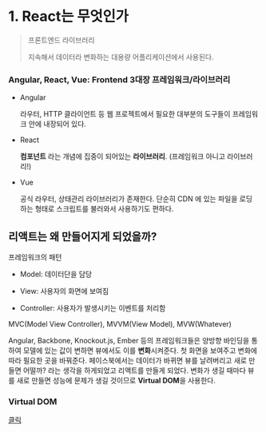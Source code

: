# 1. React는 무엇인가

> 프론트엔드 라이브러리
>
> 지속해서 데이터라 변화하는 대용량 어플리케이션에서 사용된다. 



### Angular, React, Vue: Frontend 3대장 프레임워크/라이브러리

* Angular

  라우터, HTTP 클라이언트 등 웹 프로젝트에서 필요한 대부분의 도구들이 프레임워크 안에 내장되어 있다. 

* React

  **컴포넌트** 라는 개념에 집중이 되어있는 **라이브러리**. (프레임워크 아니고 라이브러리!)

* Vue

  공식 라우터, 상태관리 라이브러리가 존재한다. 
  단순히 CDN 에 있는 파일을 로딩 하는 형태로 스크립트를 불러와서 사용하기도 편하다.



## 리액트는 왜 만들어지게 되었을까?

프레임워크의 패턴

* Model: 데이터단을 담당

* View: 사용자의 화면에 보여짐

* Controller: 사용자가 발생시키는 이벤트를 처리함

MVC(Model View Controller), MVVM(View Model), MVW(Whatever)

Angular, Backbone, Knockout.js, Ember 등의 프레임워크들은 양방향 바인딩을 통하여 모델에 있는 값이 변하면 뷰에서도 이를 **변화**시켜준다. 첫 화면을 보여주고 변화에 따라 필요한 곳을 바꿔준다. 페이스북에서는 데이터가 바뀌면 뷰를 날려버리고 새로 만들면 어떨까? 라는 생각을 하게되었고 리액트를 만들게 되었다. 변화가 생길 때마다 뷰를 새로 만들면 성능에 문제가 생길 것이므로 **Virtual DOM**을 사용한다.



### Virtual DOM

[클릭](https://velopert.com/3236)

